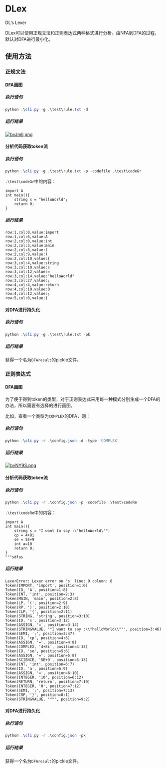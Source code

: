 # DLex
DL‘s Lexer

DLex可以使用正规文法和正则表达式两种格式进行分析。由NFA到DFA的过程，默认对DFA进行最小化。

## 使用方法

### 正规文法

#### DFA画图

##### 执行语句

```powershell
python .\cli.py -g .\test\rule.txt -d
```

##### 运行结果

[![bvJmlj.png](https://s1.ax1x.com/2022/03/15/bvJmlj.png)](https://imgtu.com/i/bvJmlj)

#### 分析代码获取token流

##### 执行语句

```powershell
python .\cli.py -g .\test\rule.txt -p -codefile .\test\codeGr
```

`.\test\codeGr`中的内容：

```
import A
int main(){
    string s = "helloWorld";
    return 0;
}
```

##### 运行结果

```
row:1,col:0,value:import
row:1,col:6,value:A
row:2,col:0,value:int
row:2,col:3,value:main
row:2,col:8,value:(
row:2,col:9,value:)
row:2,col:10,value:{
row:3,col:4,value:string
row:3,col:10,value:s
row:3,col:12,value:=
row:3,col:14,value:"helloWorld"
row:3,col:27,value:;
row:4,col:4,value:return
row:4,col:10,value:0
row:4,col:12,value:;
row:5,col:0,value:}
```

#### 对DFA进行持久化

##### 执行语句

```powershell
python .\cli.py -g .\test\rule.txt -pk
```

##### 运行结果

获得一个名为`DFAresult`的pickle文件。

### 正则表达式

#### DFA画图

为了便于得到token的类型，对于正则表达式采用每一种模式分别生成一个DFA的办法，所以需要有选择的进行画图。

比如，查看一个类型为`COMPLEX`的DFA，则：

##### 执行语句

```powershell
python .\cli.py -r .\config.json -d -type 'COMPLEX'
```

##### 运行结果

[![bvNY9S.png](https://s1.ax1x.com/2022/03/15/bvNY9S.png)](https://imgtu.com/i/bvNY9S)

#### 分析代码获取token流

##### 执行语句

```powershell
python .\cli.py -r .\config.json -p -codefile .\test\codeRe
```

`.\test\codeRe`中的内容：

```
import A
int main(){
    string s = "I want to say :\"helloWorld\"";
    cp = 4+8i
    se = 5E+9
    int a=10
    return 0;
}
"""sdfas
```

##### 运行结果

```
LexerError: Lexer error on 's' line: 9 column: 8
Token(IMPORT, 'import', position=1:6)
Token(ID, 'A', position=1:8)
Token(INT, 'int', position=2:3)
Token(MAIN, 'main', position=2:8)
Token(LP, '(', position=2:9)
Token(RP, ')', position=2:10)
Token(CLP, '{', position=2:11)
Token(STRING, 'string', position=3:10)
Token(ID, 's', position=3:12)
Token(ASSIGN, '=', position=3:14)
Token(STRINGVALUE, '"I want to say :\\"helloWorld\\""', position=3:46)
Token(SEMI, ';', position=3:47)
Token(ID, 'cp', position=4:6)
Token(ASSIGN, '=', position=4:8)
Token(COMPLEX, '4+8i', position=4:13)
Token(ID, 'se', position=5:6)
Token(ASSIGN, '=', position=5:8)
Token(SCIENCE, '5E+9', position=5:13)
Token(INT, 'int', position=6:7)
Token(ID, 'a', position=6:9)
Token(ASSIGN, '=', position=6:10)
Token(INTEGER, '10', position=6:12)
Token(RETURN, 'return', position=7:10)
Token(INTEGER, '0', position=7:12)
Token(SEMI, ';', position=7:13)
Token(CRP, '}', position=8:1)
Token(STRINGVALUE, '""', position=9:2)
```

#### 对DFA进行持久化

##### 执行语句

```powershell
python .\cli.py -r .\config.json -pk
```

##### 运行结果

获得一个名为`DFAresult`的pickle文件。

